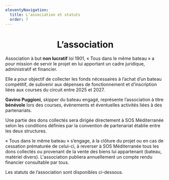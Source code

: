 ```yaml
---
eleventyNavigation:
  title: L’association et statuts
  order: 7
---
```

<h1 style="text-align: center">L’association</h1>

Association à but **non lucratif** loi 1901, « Tous dans le même bateau » a pour mission de servir le projet en lui apportant un cadre juridique, administratif et financier.

Elle a pour objectif de collecter les fonds nécessaires à l’achat d’un bateau compétitif, de subvenir aux dépenses de fonctionnement et d’inscription liées aux courses du circuit entre 2025 et 2027.

**Gavino Puggioni**, skipper du bateau engagé, représente l’association à titre **bénévole** lors des courses, évènements et éventuelles activités liées à des partenariats.

Une partie des dons collectés sera dirigée directement à SOS Méditerranée selon les conditions définies par la convention de partenariat établie entre les deux structures.

« Tous dans le même bateau » s’engage, à la clôture du projet ou en cas de cessation prématurée de celui-ci, à reverser à SOS Méditerranée tous les dons collectés ou provenant de la vente des biens lui appartenant (bateau, matériel divers). L'association publiera annuellement un compte rendu financier consultable par tous.

Les statuts de l’association sont disponibles ci-dessous.
